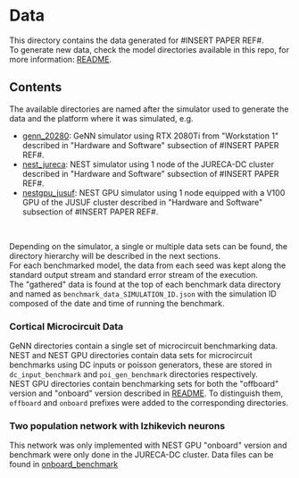 # Data

This directory contains the data generated for #INSERT PAPER REF#.
<br>
To generate new data, check the model directories available in this repo, for more information: [README](../README.md).

## Contents

The available directories are named after the simulator used to generate the data and the platform where it was simulated, e.g.
 - [genn_20280](genn_20280): GeNN simulator using RTX 2080Ti from "Workstation 1" described in "Hardware and Software" subsection of #INSERT PAPER REF#.
 - [nest_jureca](nest_jureca): NEST simulator using 1 node of the JURECA-DC cluster described in "Hardware and Software" subsection of #INSERT PAPER REF#.
 - [nestgpu_jusuf](nestgpu_jusuf): NEST GPU simulator using 1 node equipped with a V100 GPU of the JUSUF cluster described in "Hardware and Software" subsection of #INSERT PAPER REF#.

<br>

Depending on the simulator, a single or multiple data sets can be found, the directory hierarchy will be described in the next sections.
<br>
For each benchmarked model, the data from each seed was kept along the standard output stream and standard error stream of the execution.
<br>
The "gathered" data is found at the top of each benchmark data directory and named as ```benchmark_data_SIMULATION_ID.json``` with the simulation ID composed of the date and time of running the benchmark.

### Cortical Microcircuit Data

GeNN directories contain a single set of microcircuit benchmarking data.
<br>
NEST and NEST GPU directories contain data sets for microcircuit benchmarks using DC inputs or poisson generators, these are stored in ```dc_input_benchmark``` and ```poi_gen_benchmark``` directories respectively.
<br>
NEST GPU directories contain benchmarking sets for both the "offboard" version and "onboard" version described in [README](../README.md). To distinguish them, ```offboard``` and ```onboard``` prefixes were added to the corresponding directories.

### Two population network with Izhikevich neurons

This network was only implemented with NEST GPU "onboard" version and benchmark were only done in the JURECA-DC cluster.
Data files can be found in [onboard_benchmark](nestgpu_jureca/two_population_benchmarks/onboard_benchmark/)
